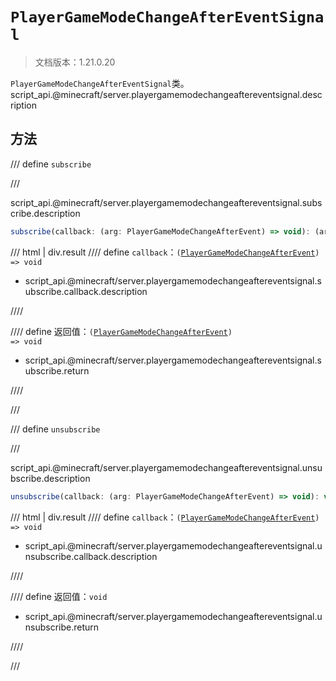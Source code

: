 # `PlayerGameModeChangeAfterEventSignal`

> 文档版本：1.21.0.20

`PlayerGameModeChangeAfterEventSignal`类。script_api.@minecraft/server.playergamemodechangeaftereventsignal.description

## 方法

/// define
`subscribe`


///

script_api.@minecraft/server.playergamemodechangeaftereventsignal.subscribe.description

```js
subscribe(callback: (arg: PlayerGameModeChangeAfterEvent) => void): (arg: PlayerGameModeChangeAfterEvent) => void
```

/// html | div.result
//// define
`callback`：<code>(<a href="../playergamemodechangeafterevent/">PlayerGameModeChangeAfterEvent</a>) =&gt; void</code>

- script_api.@minecraft/server.playergamemodechangeaftereventsignal.subscribe.callback.description


////

//// define
返回值：<code>(<a href="../playergamemodechangeafterevent/">PlayerGameModeChangeAfterEvent</a>) =&gt; void</code>

- script_api.@minecraft/server.playergamemodechangeaftereventsignal.subscribe.return


////

///


/// define
`unsubscribe`


///

script_api.@minecraft/server.playergamemodechangeaftereventsignal.unsubscribe.description

```js
unsubscribe(callback: (arg: PlayerGameModeChangeAfterEvent) => void): void
```

/// html | div.result
//// define
`callback`：<code>(<a href="../playergamemodechangeafterevent/">PlayerGameModeChangeAfterEvent</a>) =&gt; void</code>

- script_api.@minecraft/server.playergamemodechangeaftereventsignal.unsubscribe.callback.description


////

//// define
返回值：`void`

- script_api.@minecraft/server.playergamemodechangeaftereventsignal.unsubscribe.return


////

///

